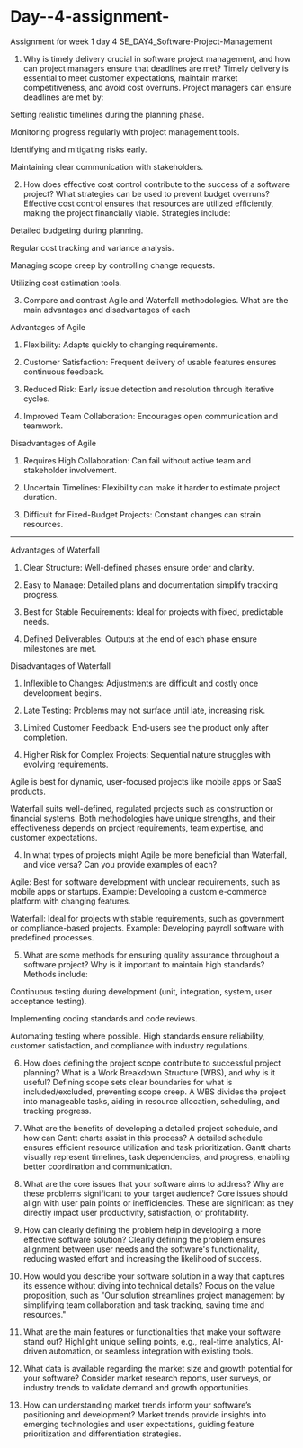 # Day--4-assignment-
Assignment for week 1 day 4
SE_DAY4_Software-Project-Management

1. Why is timely delivery crucial in software project management, and how can project managers ensure that deadlines are met?
Timely delivery is essential to meet customer expectations, maintain market competitiveness, and avoid cost overruns. Project managers can ensure deadlines are met by:

Setting realistic timelines during the planning phase.

Monitoring progress regularly with project management tools.

Identifying and mitigating risks early.

Maintaining clear communication with stakeholders.


2. How does effective cost control contribute to the success of a software project? What strategies can be used to prevent budget overruns?
Effective cost control ensures that resources are utilized efficiently, making the project financially viable. Strategies include:

Detailed budgeting during planning.

Regular cost tracking and variance analysis.

Managing scope creep by controlling change requests.

Utilizing cost estimation tools.


3. Compare and contrast Agile and Waterfall methodologies. What are the main advantages and disadvantages of each

Advantages of Agile

1. Flexibility: Adapts quickly to changing requirements.


2. Customer Satisfaction: Frequent delivery of usable features ensures continuous feedback.


3. Reduced Risk: Early issue detection and resolution through iterative cycles.


4. Improved Team Collaboration: Encourages open communication and teamwork.



Disadvantages of Agile

1. Requires High Collaboration: Can fail without active team and stakeholder involvement.


2. Uncertain Timelines: Flexibility can make it harder to estimate project duration.


3. Difficult for Fixed-Budget Projects: Constant changes can strain resources.




---

Advantages of Waterfall

1. Clear Structure: Well-defined phases ensure order and clarity.


2. Easy to Manage: Detailed plans and documentation simplify tracking progress.


3. Best for Stable Requirements: Ideal for projects with fixed, predictable needs.


4. Defined Deliverables: Outputs at the end of each phase ensure milestones are met.



Disadvantages of Waterfall

1. Inflexible to Changes: Adjustments are difficult and costly once development begins.


2. Late Testing: Problems may not surface until late, increasing risk.


3. Limited Customer Feedback: End-users see the product only after completion.


4. Higher Risk for Complex Projects: Sequential nature struggles with evolving requirements.

Agile is best for dynamic, user-focused projects like mobile apps or SaaS products.

Waterfall suits well-defined, regulated projects such as construction or financial systems.
Both methodologies have unique strengths, and their effectiveness depends on project requirements, team expertise, and customer expectations.





4. In what types of projects might Agile be more beneficial than Waterfall, and vice versa? Can you provide examples of each?

Agile: Best for software development with unclear requirements, such as mobile apps or startups. Example: Developing a custom e-commerce platform with changing features.

Waterfall: Ideal for projects with stable requirements, such as government or compliance-based projects. Example: Developing payroll software with predefined processes.


5. What are some methods for ensuring quality assurance throughout a software project? Why is it important to maintain high standards?
Methods include:

Continuous testing during development (unit, integration, system, user acceptance testing).

Implementing coding standards and code reviews.

Automating testing where possible.
High standards ensure reliability, customer satisfaction, and compliance with industry regulations.


6. How does defining the project scope contribute to successful project planning? What is a Work Breakdown Structure (WBS), and why is it useful?
Defining scope sets clear boundaries for what is included/excluded, preventing scope creep. A WBS divides the project into manageable tasks, aiding in resource allocation, scheduling, and tracking progress.

7. What are the benefits of developing a detailed project schedule, and how can Gantt charts assist in this process?
A detailed schedule ensures efficient resource utilization and task prioritization. Gantt charts visually represent timelines, task dependencies, and progress, enabling better coordination and communication.

8. What are the core issues that your software aims to address? Why are these problems significant to your target audience?
Core issues should align with user pain points or inefficiencies. These are significant as they directly impact user productivity, satisfaction, or profitability.

9. How can clearly defining the problem help in developing a more effective software solution?
Clearly defining the problem ensures alignment between user needs and the software's functionality, reducing wasted effort and increasing the likelihood of success.

10. How would you describe your software solution in a way that captures its essence without diving into technical details?
Focus on the value proposition, such as "Our solution streamlines project management by simplifying team collaboration and task tracking, saving time and resources."

11. What are the main features or functionalities that make your software stand out?
Highlight unique selling points, e.g., real-time analytics, AI-driven automation, or seamless integration with existing tools.

12. What data is available regarding the market size and growth potential for your software?
Consider market research reports, user surveys, or industry trends to validate demand and growth opportunities.

13. How can understanding market trends inform your software’s positioning and development?
Market trends provide insights into emerging technologies and user expectations, guiding feature prioritization and differentiation strategies.

